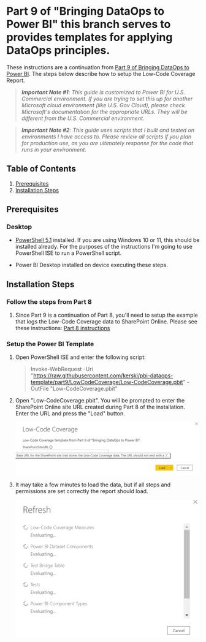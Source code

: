 # Part 9 of "Bringing DataOps to Power BI" this branch serves to provides templates for applying DataOps principles.

These instructions are a continuation from <a href="https://www.kerski.tech/bringing-dataops-to-power-bi-part9/" target="_blank">Part 9 of Bringing DataOps to Power BI</a>.  The steps below describe how to setup the Low-Code Coverage Report.

> ***Important Note #1**: This guide is customized to Power BI for U.S. Commercial environment. If you are trying to set this up for another Microsoft cloud environment (like U.S. Gov Cloud), please check Microsoft's documentation for the appropriate URLs. They will be different from the U.S. Commercial environment.*

> ***Important Note #2**: This guide uses scripts that I built and tested on environments I have access to. Please review all scripts if you plan for production use, as you are ultimately response for the code that runs in your environment.*

## Table of Contents

1. [Prerequisites](#Prerequisites)
1. [Installation Steps](#Installation-Steps)

## Prerequisites

### Desktop

-  <a href="https://docs.microsoft.com/en-us/powershell/scripting/install/installing-powershell?view=powershell-5.1" target="_blank">PowerShell 5.1</a> installed.  If you are using Windows 10 or 11, this should be installed already. For the purposes of the instructions I'm going to use PowerShell ISE to run a PowerShell script. 


-   Power BI Desktop installed on device executing these steps.

## Installation Steps

### Follow the steps from Part 8
1. Since Part 9 is a continuation of Part 8, you'll need to setup the example that logs the Low-Code Coverage data to SharePoint Online.  Please see these instructions: <a href="https://github.com/kerski/pbi-dataops-template/blob/part8/README.md" target="_blank">Part 8 instructions</a>

### Setup the Power BI Template

1. Open PowerShell ISE and enter the following script:
    > Invoke-WebRequest -Uri "https://raw.githubusercontent.com/kerski/pbi-dataops-template/part9/LowCodeCoverage/Low-CodeCoverage.pbit" -OutFile "Low-CodeCoverage.pbit"

1. Open "Low-CodeCoverage.pbit". You will be prompted to enter the SharePoint Online site URL created during Part 8 of the installation.  Enter the URL and press the "Load" button.

    ![Load Prompt for Low-Code Coverage.pbit](./images/part9-load-pbit.PNG)

1. It may take a few minutes to load the data, but if all steps and permissions are set correctly the report should load.

    ![Loading Screen for Low-Code Coverage.pbit](./images/part9-loading-pbit.PNG)